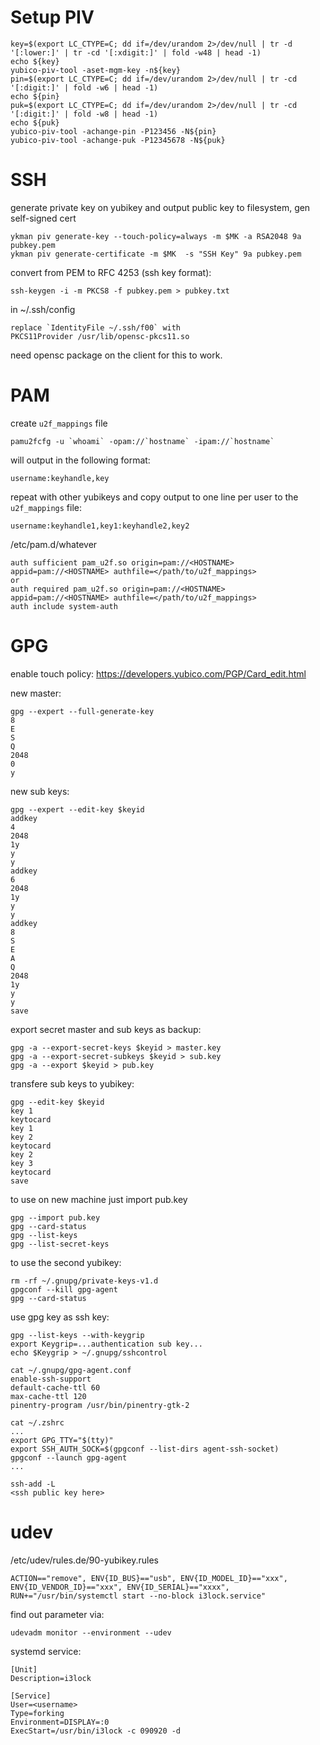 # Setup PIV
<!-- {{{1 -->

```
key=$(export LC_CTYPE=C; dd if=/dev/urandom 2>/dev/null | tr -d '[:lower:]' | tr -cd '[:xdigit:]' | fold -w48 | head -1)
echo ${key}
yubico-piv-tool -aset-mgm-key -n${key}
pin=$(export LC_CTYPE=C; dd if=/dev/urandom 2>/dev/null | tr -cd '[:digit:]' | fold -w6 | head -1)
echo ${pin}
puk=$(export LC_CTYPE=C; dd if=/dev/urandom 2>/dev/null | tr -cd '[:digit:]' | fold -w8 | head -1)
echo ${puk}
yubico-piv-tool -achange-pin -P123456 -N${pin}
yubico-piv-tool -achange-puk -P12345678 -N${puk}
```

<!-- 1}}} --> 

# SSH
<!-- {{{1 -->

generate private key on yubikey and output public key to filesystem, gen self-signed cert
```
ykman piv generate-key --touch-policy=always -m $MK -a RSA2048 9a pubkey.pem
ykman piv generate-certificate -m $MK  -s "SSH Key" 9a pubkey.pem
```

convert from PEM to RFC 4253 (ssh key format):
```
ssh-keygen -i -m PKCS8 -f pubkey.pem > pubkey.txt
```

in ~/.ssh/config
```
replace `IdentityFile ~/.ssh/f00` with
PKCS11Provider /usr/lib/opensc-pkcs11.so
```

need opensc package on the client for this to work.


<!-- 1}}} --> 

# PAM
<!-- {{{1 -->
create `u2f_mappings` file
```
pamu2fcfg -u `whoami` -opam://`hostname` -ipam://`hostname`
```
will output in the following format:
```
username:keyhandle,key
```
repeat with other yubikeys and copy output to one line per user to the `u2f_mappings` file:
```
username:keyhandle1,key1:keyhandle2,key2
```

/etc/pam.d/whatever
```
auth sufficient pam_u2f.so origin=pam://<HOSTNAME> appid=pam://<HOSTNAME> authfile=</path/to/u2f_mappings>
or
auth required pam_u2f.so origin=pam://<HOSTNAME> appid=pam://<HOSTNAME> authfile=</path/to/u2f_mappings>
auth include system-auth
```

<!-- 1}}} --> 

# GPG
<!-- {{{1 -->
enable touch policy:
https://developers.yubico.com/PGP/Card_edit.html

new master:
```
gpg --expert --full-generate-key
8
E
S
Q
2048
0
y
```

new sub keys:
```
gpg --expert --edit-key $keyid
addkey
4
2048
1y
y
y
addkey
6
2048
1y
y
y
addkey
8
S
E
A
Q
2048
1y
y
y
save
```

export secret master and sub keys as backup:
```
gpg -a --export-secret-keys $keyid > master.key
gpg -a --export-secret-subkeys $keyid > sub.key
gpg -a --export $keyid > pub.key
```

transfere sub keys to yubikey:
```
gpg --edit-key $keyid
key 1
keytocard
key 1
key 2
keytocard
key 2
key 3
keytocard
save
```

to use on new machine just import pub.key
```
gpg --import pub.key
gpg --card-status
gpg --list-keys
gpg --list-secret-keys
```

to use the second yubikey:
```
rm -rf ~/.gnupg/private-keys-v1.d
gpgconf --kill gpg-agent
gpg --card-status
```

use gpg key as ssh key:
```
gpg --list-keys --with-keygrip 
export Keygrip=...authentication sub key...
echo $Keygrip > ~/.gnupg/sshcontrol

cat ~/.gnupg/gpg-agent.conf
enable-ssh-support
default-cache-ttl 60
max-cache-ttl 120
pinentry-program /usr/bin/pinentry-gtk-2

cat ~/.zshrc
...
export GPG_TTY="$(tty)"
export SSH_AUTH_SOCK=$(gpgconf --list-dirs agent-ssh-socket)
gpgconf --launch gpg-agent
...

ssh-add -L
<ssh public key here>

```

<!-- 1}}} --> 

# udev
<!-- {{{1 -->

/etc/udev/rules.de/90-yubikey.rules
```
ACTION=="remove", ENV{ID_BUS}=="usb", ENV{ID_MODEL_ID}=="xxx", ENV{ID_VENDOR_ID}=="xxx", ENV{ID_SERIAL}=="xxxx", RUN+="/usr/bin/systemctl start --no-block i3lock.service"
```

find out parameter via:
```
udevadm monitor --environment --udev
```

systemd service:
```
[Unit]
Description=i3lock

[Service]
User=<username>
Type=forking
Environment=DISPLAY=:0
ExecStart=/usr/bin/i3lock -c 090920 -d 
```


<!-- 1}}} --> 
